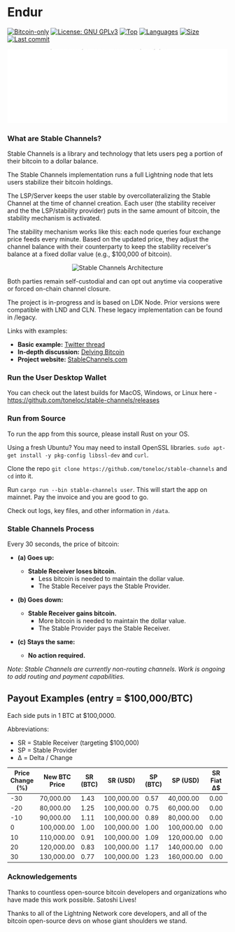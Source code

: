 # Endur

[![Bitcoin-only](https://img.shields.io/badge/bitcoin-only-FF9900?logo=bitcoin)](https://twentyone.world)
[![License: GNU GPLv3](https://img.shields.io/badge/License-MIT-yellow.svg)](https://github.com/krutt/endur/blob/master/LICENSE)
[![Top](https://img.shields.io/github/languages/top/krutt/endur)](https://github.com/krutt/endur)
[![Languages](https://img.shields.io/github/languages/count/krutt/smatt)](https://github.com/krutt/endur)
[![Size](https://img.shields.io/github/repo-size/krutt/endur)](https://github.com/krutt/smatt)
[![Last commit](https://img.shields.io/github/last-commit/krutt/endur/master)](https://github.com/krutt/endur)

[![Endur banner](https://github.com/krutt/endur/blob/master/static/endur-banner.svg)](static/endur-banner.svg)

### What are Stable Channels?

Stable Channels is a library and technology that lets users peg a portion of their bitcoin to a dollar balance. 

The Stable Channels implementation runs a full Lightning node that lets users stabilize their bitcoin holdings. 

The LSP/Server keeps the user stable by overcollateralizing the Stable Channel at the time of channel creation. Each user (the stability receiver and the the LSP/stability provider) puts in the same amount of bitcoin, the stability mechanism is activated. 

The stability mechanism works like this: each node queries four exchange price feeds every minute. Based on the updated price, they adjust the channel balance with their counterparty to keep the stability receiver's balance at a fixed dollar value (e.g., $100,000 of bitcoin).

<p align="center">
  <img src="./sc.gif" alt="Stable Channels Architecture" width="700"/>
</p>

Both parties remain self-custodial and can opt out anytime via cooperative or forced on-chain channel closure. 

The project is in-progress and is based on LDK Node. Prior versions were compatible with LND and CLN. These legacy implementation can be found in /legacy. 

Links with examples:
- **Basic example:** [Twitter thread](https://x.com/tonklaus/status/1729567459579945017)
- **In-depth discussion:** [Delving Bitcoin](https://delvingbitcoin.org/t/stable-channels-peer-to-peer-dollar-balances-on-lightning)
- **Project website:** [StableChannels.com](https://www.stablechannels.com)

### Run the User Desktop Wallet 

You can check out the latest builds for MacOS, Windows, or Linux here - https://github.com/toneloc/stable-channels/releases

### Run from Source

To run the app from this source, please install Rust on your OS.

Using a fresh Ubuntu? You may need to install OpenSSL libraries. `sudo apt-get install -y pkg-config libssl-dev` and `curl`.

Clone the repo `git clone https://github.com/toneloc/stable-channels` and `cd` into it.

Run `cargo run --bin stable-channels user`. This will start the app on mainnet. Pay the invoice and you are good to go.

Check out logs, key files, and other information in `/data`.

### Stable Channels Process

Every 30 seconds, the price of bitcoin:

- **(a) Goes up:**
  - **Stable Receiver loses bitcoin.**
    - Less bitcoin is needed to maintain the dollar value.
    - The Stable Receiver pays the Stable Provider.
  
- **(b) Goes down:**
  - **Stable Receiver gains bitcoin.**
    - More bitcoin is needed to maintain the dollar value.
    - The Stable Provider pays the Stable Receiver.
  
- **(c) Stays the same:**
  - **No action required.**

*Note: Stable Channels are currently non-routing channels. Work is ongoing to add routing and payment capabilities.*

## Payout Examples (entry = $100,000/BTC)

Each side puts in 1 BTC at $100,0000.

Abbreviations:
- SR = Stable Receiver (targeting $100,000)
- SP = Stable Provider
- Δ = Delta / Change

| Price Change (%) | New BTC Price | SR (BTC) | SR (USD) | SP (BTC) | SP (USD) | SR Fiat Δ$ | SR BTC Δ | SR Fiat Δ% | SR BTC Δ% | SP Fiat Δ$ | SP BTC Δ | SP Fiat Δ% | SP BTC Δ% |
|------------------|---------------|----------|----------|----------|----------|------------|----------|------------|-----------|------------|----------|------------|-----------|
| -30              | 70,000.00     | 1.43     | 100,000.00| 0.57    | 40,000.00| 0.00       | +0.43    | 0%         | +42.86%   | -60,000.00 | -0.43    | -60.00%    | -42.86%   |
| -20              | 80,000.00     | 1.25     | 100,000.00| 0.75    | 60,000.00| 0.00       | +0.25    | 0%         | +25.00%   | -40,000.00 | -0.25    | -40.00%    | -25.00%   |
| -10              | 90,000.00     | 1.11     | 100,000.00| 0.89    | 80,000.00| 0.00       | +0.11    | 0%         | +11.11%   | -20,000.00 | -0.11    | -20.00%    | -11.11%   |
| 0                | 100,000.00    | 1.00     | 100,000.00| 1.00    | 100,000.00| 0.00      | 0.00     | 0%         | 0%        | 0.00       | 0.00     | 0%         | 0%        |
| 10               | 110,000.00    | 0.91     | 100,000.00| 1.09    | 120,000.00| 0.00      | -0.09    | 0%         | -9.09%    | +20,000.00 | +0.09    | +20.00%    | +9.09%    |
| 20               | 120,000.00    | 0.83     | 100,000.00| 1.17    | 140,000.00| 0.00      | -0.17    | 0%         | -16.67%   | +40,000.00 | +0.17    | +40.00%    | +16.67%   |
| 30               | 130,000.00    | 0.77     | 100,000.00| 1.23    | 160,000.00| 0.00      | -0.23    | 0%         | -23.08%   | +60,000.00 | +0.23    | +60.00%    | +23.08%   |

### Acknowledgements

Thanks to countless open-source bitcoin developers and organizations who have made this work possible. Satoshi Lives!

Thanks to all of the Lightning Network core developers, and all of the bitcoin open-source devs on whose giant shoulders we stand. 
